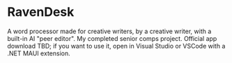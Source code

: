 # RavenDesk

A word processor made for creative writers, by a creative writer, with a built-in AI "peer editor". My completed senior comps project. Official app download TBD; if you want to use it, open in Visual Studio or VSCode with a .NET MAUI extension.
